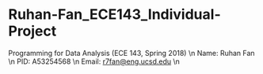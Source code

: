 # Ruhan-Fan_ECE143_Individual-Project
Programming for Data Analysis (ECE 143, Spring 2018) \n
Name: Ruhan Fan \n
PID: A53254568 \n
Email: r7fan@eng.ucsd.edu \n
